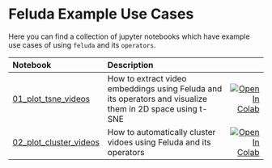 # Feluda Example Use Cases

Here you can find a collection of jupyter notebooks which have example use cases of using `feluda` and its `operators`.

| Notebook        | Description          |   |
|:----------------|:---------------------|--:|
| [01_plot_tsne_videos](https://github.com/tattle-made/feluda/blob/main/examples/01_plot_tsne_videos.ipynb) | How to extract video embeddings using Feluda and its operators and visualize them in 2D space using t-SNE | [![Open In Colab](https://colab.research.google.com/assets/colab-badge.svg)](https://colab.research.google.com/github/tattle-made/feluda/blob/main/examples/01_plot_tsne_videos.ipynb) |
| [02_plot_cluster_videos](https://github.com/tattle-made/feluda/blob/main/examples/02_plot_cluster_videos.ipynb) | How to automatically cluster vidoes using Feluda and its operators | [![Open In Colab](https://colab.research.google.com/assets/colab-badge.svg)](https://colab.research.google.com/github/tattle-made/feluda/blob/main/examples/02_plot_cluster_videos.ipynb) |
